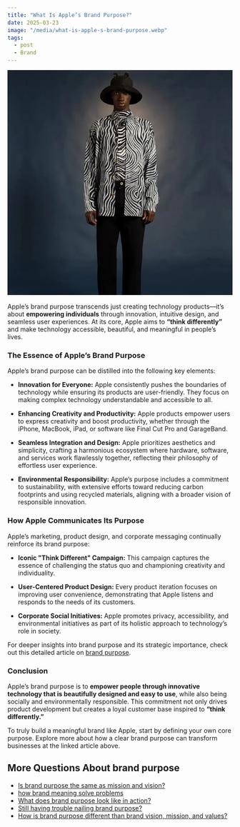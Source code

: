 ```yaml
---
title: "What Is Apple’s Brand Purpose?"
date: 2025-03-23
image: "/media/what-is-apple-s-brand-purpose.webp"
tags:
  - post
  - Brand
---
```


![What Is Apple’s Brand Purpose?](/media/what-is-apple-s-brand-purpose.webp)

Apple’s brand purpose transcends just creating technology products—it’s about **empowering individuals** through innovation, intuitive design, and seamless user experiences. At its core, Apple aims to **“think differently”** and make technology accessible, beautiful, and meaningful in people’s lives.

### The Essence of Apple’s Brand Purpose

Apple’s brand purpose can be distilled into the following key elements:

- **Innovation for Everyone:** Apple consistently pushes the boundaries of technology while ensuring its products are user-friendly. They focus on making complex technology understandable and accessible to all.

- **Enhancing Creativity and Productivity:** Apple products empower users to express creativity and boost productivity, whether through the iPhone, MacBook, iPad, or software like Final Cut Pro and GarageBand.

- **Seamless Integration and Design:** Apple prioritizes aesthetics and simplicity, crafting a harmonious ecosystem where hardware, software, and services work flawlessly together, reflecting their philosophy of effortless user experience.

- **Environmental Responsibility:** Apple’s purpose includes a commitment to sustainability, with extensive efforts toward reducing carbon footprints and using recycled materials, aligning with a broader vision of responsible innovation.

### How Apple Communicates Its Purpose

Apple’s marketing, product design, and corporate messaging continually reinforce its brand purpose:

- **Iconic "Think Different" Campaign:** This campaign captures the essence of challenging the status quo and championing creativity and individuality.

- **User-Centered Product Design:** Every product iteration focuses on improving user convenience, demonstrating that Apple listens and responds to the needs of its customers.

- **Corporate Social Initiatives:** Apple promotes privacy, accessibility, and environmental initiatives as part of its holistic approach to technology’s role in society.

For deeper insights into brand purpose and its strategic importance, check out this detailed article on [brand purpose](https://supertotallyawesome.com/posts/brand-purpose).

### Conclusion

Apple’s brand purpose is to **empower people through innovative technology that is beautifully designed and easy to use**, while also being socially and environmentally responsible. This commitment not only drives product development but creates a loyal customer base inspired to **“think differently.”**

To truly build a meaningful brand like Apple, start by defining your own core purpose. Explore more about how a clear brand purpose can transform businesses at the linked article above.

## More Questions About brand purpose

- [Is brand purpose the same as mission and vision?](/posts/is-brand-purpose-the-same-as-mission-and-vision)
- [how brand meaning solve problems](/posts/how-brand-meaning-solve-problems)
- [What does brand purpose look like in action?](/posts/what-does-brand-purpose-look-like-in-action)
- [Still having trouble nailing brand purpose?](/posts/still-having-trouble-nailing-brand-purpose)
- [How is brand purpose different than brand vision, mission, and values?](/posts/how-is-brand-purpose-different-than-brand-vision-m)
